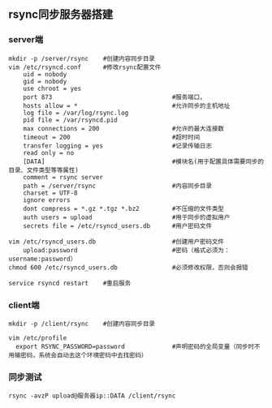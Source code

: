 
## rsync同步服务器搭建

### server端

    mkdir -p /server/rsync    #创建内容同步目录
    vim /etc/rsyncd.conf      #修改rsync配置文件
        uid = nobody                             
        gid = nobody
        use chroot = yes
        port 873                                 #服务端口，
        hosts allow = *                          #允许同步的主机地址
        log file = /var/log/rsync.log
        pid file = /var/rsyncd.pid
        max connections = 200                    #允许的最大连接数
        timeout = 200                            #超时时间
        transfer logging = yes                   #记录传输日志
        read only = no
        [DATA]                                   #模块名(用于配置具体需要同步的目录、文件类型等等属性)
        comment = rsync server
        path = /server/rsync                     #内容同步目录
        charset = UTF-8
        ignore errors
        dont compress = *.gz *.tgz *.bz2         #不压缩的文件类型
        auth users = upload                      #用于同步的虚拟用户
        secrets file = /etc/rsyncd_users.db      #用户密码文件
        
    vim /etc/rsyncd_users.db                     #创建用户密码文件
        upload:password                          #密码（格式必须为：username:password）
    chmod 600 /etc/rsyncd_users.db               #必须修改权限，否则会报错
        
    service rsyncd restart    #重启服务
    
### client端

    mkdir -p /client/rsync    #创建内容同步目录
    
    vim /etc/profile
      export RSYNC_PASSWORD=password             #声明密码的全局变量（同步时不用输密码，系统会自动去这个环境密码中去找密码）
      
### 同步测试

    rsync -avzP upload@服务器ip::DATA /client/rsync
    
